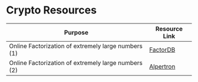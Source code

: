 # Crypto Resources

|Purpose|Resource Link|
| ------ |------|
|Online Factorization of extremely large numbers (1)|[FactorDB](http://factordb.com)|
|Online Factorization of extremely large numbers (2)|[Alpertron](https://www.alpertron.com.ar/ECM.HTM)|


